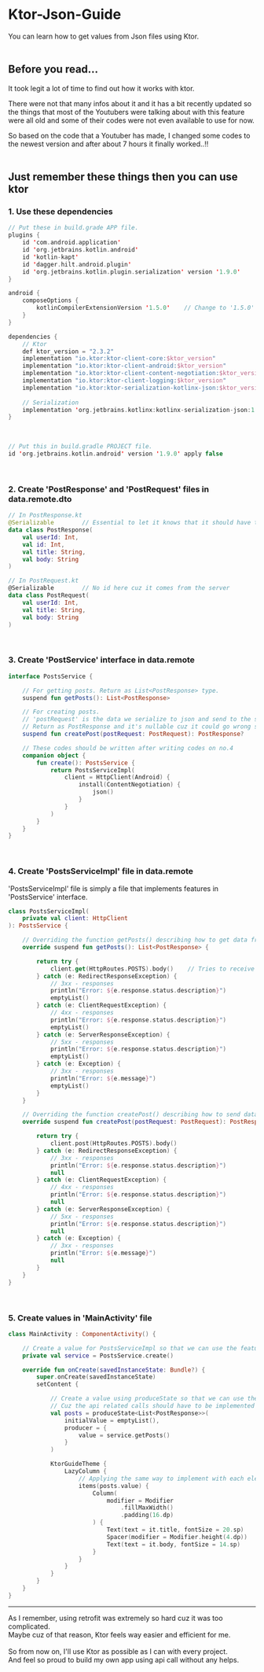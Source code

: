 # Ktor-Json-Guide
You can learn how to get values from Json files using Ktor.  
<br>

## Before you read...
It took legit a lot of time to find out how it works with ktor.  

There were not that many infos about it and it has a bit recently updated so the things that most of the Youtubers were talking about with this feature were all old and some of their codes were not even available to use for now.  

So based on the code that a Youtuber has made, I changed some codes to the newest version and after about 7 hours it finally worked..!!  
<br>

## Just remember these things then you can use ktor
### 1. Use these dependencies
```kotlin
// Put these in build.grade APP file.
plugins {
    id 'com.android.application'
    id 'org.jetbrains.kotlin.android'
    id 'kotlin-kapt'
    id 'dagger.hilt.android.plugin'
    id 'org.jetbrains.kotlin.plugin.serialization' version '1.9.0'
}

android {
    composeOptions {
        kotlinCompilerExtensionVersion '1.5.0'    // Change to '1.5.0' to set it compatible to serialization version '1.9.0'.
    }
}

dependencies {
    // Ktor
    def ktor_version = "2.3.2"
    implementation "io.ktor:ktor-client-core:$ktor_version"
    implementation "io.ktor:ktor-client-android:$ktor_version"
    implementation "io.ktor:ktor-client-content-negotiation:$ktor_version"
    implementation "io.ktor:ktor-client-logging:$ktor_version"
    implementation "io.ktor:ktor-serialization-kotlinx-json:$ktor_version"
    
    // Serialization
    implementation 'org.jetbrains.kotlinx:kotlinx-serialization-json:1.5.1'
}
```
<br>

```kotlin
// Put this in build.gradle PROJECT file.
id 'org.jetbrains.kotlin.android' version '1.9.0' apply false
```
<br>

### 2. Create 'PostResponse' and 'PostRequest' files in data.remote.dto
```kotlin
// In PostResponse.kt
@Serializable        // Essential to let it knows that it should have to be Serializable
data class PostResponse(
    val userId: Int,
    val id: Int,
    val title: String,
    val body: String
)

// In PostRequest.kt
@Serializable        // No id here cuz it comes from the server
data class PostRequest(
    val userId: Int,
    val title: String,
    val body: String
)
```
<br>

### 3. Create 'PostService' interface in data.remote
```kotlin
interface PostsService {

    // For getting posts. Return as List<PostResponse> type.
    suspend fun getPosts(): List<PostResponse>

    // For creating posts.
    // 'postRequest' is the data we serialize to json and send to the server.
    // Return as PostResponse and it's nullable cuz it could go wrong so put '?' at the end.
    suspend fun createPost(postRequest: PostRequest): PostResponse?

    // These codes should be written after writing codes on no.4
    companion object {
        fun create(): PostsService {
            return PostsServiceImpl(
                client = HttpClient(Android) {
                    install(ContentNegotiation) {
                        json()
                    }
                }
            )
        }
    }
}
```
<br>

### 4. Create 'PostsServiceImpl' file in data.remote
'PostsServiceImpl' file is simply a file that implements features in 'PostsService' interface.
```kotlin
class PostsServiceImpl(
    private val client: HttpClient
): PostsService {

    // Overriding the function getPosts() describing how to get data from the api
    override suspend fun getPosts(): List<PostResponse> {

        return try {
            client.get(HttpRoutes.POSTS).body()    // Tries to receive the payload of the response as a specific type T. Here, Json type.
        } catch (e: RedirectResponseException) {
            // 3xx - responses
            println("Error: ${e.response.status.description}")
            emptyList()
        } catch (e: ClientRequestException) {
            // 4xx - responses
            println("Error: ${e.response.status.description}")
            emptyList()
        } catch (e: ServerResponseException) {
            // 5xx - responses
            println("Error: ${e.response.status.description}")
            emptyList()
        } catch (e: Exception) {
            // 3xx - responses
            println("Error: ${e.message}")
            emptyList()
        }
    }

    // Overriding the function createPost() describing how to send data to api
    override suspend fun createPost(postRequest: PostRequest): PostResponse? {

        return try {
            client.post(HttpRoutes.POSTS).body()
        } catch (e: RedirectResponseException) {
            // 3xx - responses
            println("Error: ${e.response.status.description}")
            null
        } catch (e: ClientRequestException) {
            // 4xx - responses
            println("Error: ${e.response.status.description}")
            null
        } catch (e: ServerResponseException) {
            // 5xx - responses
            println("Error: ${e.response.status.description}")
            null
        } catch (e: Exception) {
            // 3xx - responses
            println("Error: ${e.message}")
            null
        }
    }
}
```
<br>

### 5. Create values in 'MainActivity' file
```kotlin
class MainActivity : ComponentActivity() {

    // Create a value for PostsServiceImpl so that we can use the features of PostsService.
    private val service = PostsService.create()

    override fun onCreate(savedInstanceState: Bundle?) {
        super.onCreate(savedInstanceState)
        setContent {

            // Create a value using produceState so that we can use the value in coroutine.
            // Cuz the api related calls should have to be implemented asynchronously, It's essential to use coroutine.
            val posts = produceState<List<PostResponse>>(
                initialValue = emptyList(),
                producer = {
                    value = service.getPosts()
                }
            )

            KtorGuideTheme {
                LazyColumn {
                    // Applying the same way to implement with each element from json.
                    items(posts.value) {
                        Column(
                            modifier = Modifier
                                .fillMaxWidth()
                                .padding(16.dp)
                        ) {
                            Text(text = it.title, fontSize = 20.sp)
                            Spacer(modifier = Modifier.height(4.dp))
                            Text(text = it.body, fontSize = 14.sp)
                        }
                    }
                }
            }
        }
    }
}
```
***
As I remember, using retrofit was extremely so hard cuz it was too complicated.  
Maybe cuz of that reason, Ktor feels way easier and efficient for me.  
<br>
So from now on, I'll use Ktor as possible as I can with every project.  
And feel so proud to build my own app using api call without any helps.
